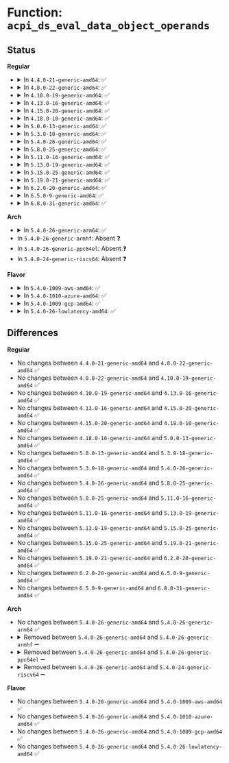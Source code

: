 # Function: <code>acpi_ds_eval_data_object_operands</code>

## Status
<b>Regular</b>
<ul>
<li>
<details>
<summary>In <code>4.4.0-21-generic-amd64</code>: ✅</summary>

```c
acpi_status acpi_ds_eval_data_object_operands(struct acpi_walk_state * walk_state, union acpi_parse_object * op, union acpi_operand_object * obj_desc)
```

```json
{
  "name": "acpi_ds_eval_data_object_operands",
  "collision_type": "Unique Global",
  "inline_type": "No",
  "funcs": [
    {
      "addr": 18446744071583620178,
      "name": "acpi_ds_eval_data_object_operands",
      "external": true,
      "loc": "drivers/acpi/acpica/dsopcode.c:582",
      "file": "drivers/acpi/acpica/dsopcode.c",
      "inline": "seen, unknown",
      "caller_inline": [],
      "caller_func": [
        "drivers/acpi/acpica/dswexec.c:acpi_ds_exec_end_op"
      ]
    }
  ],
  "symbols": [
    {
      "addr": 18446744071583620178,
      "name": "acpi_ds_eval_data_object_operands",
      "section": ".text",
      "bind": "STB_GLOBAL",
      "size": 262
    }
  ]
}
```
</details>
</li>
<li>
<details>
<summary>In <code>4.8.0-22-generic-amd64</code>: ✅</summary>

```c
acpi_status acpi_ds_eval_data_object_operands(struct acpi_walk_state * walk_state, union acpi_parse_object * op, union acpi_operand_object * obj_desc)
```

```json
{
  "name": "acpi_ds_eval_data_object_operands",
  "collision_type": "Unique Global",
  "inline_type": "No",
  "funcs": [
    {
      "addr": 18446744071583943255,
      "name": "acpi_ds_eval_data_object_operands",
      "external": true,
      "loc": "drivers/acpi/acpica/dsopcode.c:585",
      "file": "drivers/acpi/acpica/dsopcode.c",
      "inline": "seen, unknown",
      "caller_inline": [],
      "caller_func": [
        "drivers/acpi/acpica/dswexec.c:acpi_ds_exec_end_op"
      ]
    }
  ],
  "symbols": [
    {
      "addr": 18446744071583943255,
      "name": "acpi_ds_eval_data_object_operands",
      "section": ".text",
      "bind": "STB_GLOBAL",
      "size": 254
    }
  ]
}
```
</details>
</li>
<li>
<details>
<summary>In <code>4.10.0-19-generic-amd64</code>: ✅</summary>

```c
acpi_status acpi_ds_eval_data_object_operands(struct acpi_walk_state * walk_state, union acpi_parse_object * op, union acpi_operand_object * obj_desc)
```

```json
{
  "name": "acpi_ds_eval_data_object_operands",
  "collision_type": "Unique Global",
  "inline_type": "No",
  "funcs": [
    {
      "addr": 18446744071584084836,
      "name": "acpi_ds_eval_data_object_operands",
      "external": true,
      "loc": "drivers/acpi/acpica/dsopcode.c:585",
      "file": "drivers/acpi/acpica/dsopcode.c",
      "inline": "seen, unknown",
      "caller_inline": [],
      "caller_func": [
        "drivers/acpi/acpica/dswexec.c:acpi_ds_exec_end_op"
      ]
    }
  ],
  "symbols": [
    {
      "addr": 18446744071584084836,
      "name": "acpi_ds_eval_data_object_operands",
      "section": ".text",
      "bind": "STB_GLOBAL",
      "size": 254
    }
  ]
}
```
</details>
</li>
<li>
<details>
<summary>In <code>4.13.0-16-generic-amd64</code>: ✅</summary>

```c
acpi_status acpi_ds_eval_data_object_operands(struct acpi_walk_state * walk_state, union acpi_parse_object * op, union acpi_operand_object * obj_desc)
```

```json
{
  "name": "acpi_ds_eval_data_object_operands",
  "collision_type": "Unique Global",
  "inline_type": "No",
  "funcs": [
    {
      "addr": 18446744071584151617,
      "name": "acpi_ds_eval_data_object_operands",
      "external": true,
      "loc": "drivers/acpi/acpica/dsopcode.c:584",
      "file": "drivers/acpi/acpica/dsopcode.c",
      "inline": "seen, unknown",
      "caller_inline": [],
      "caller_func": [
        "drivers/acpi/acpica/dswexec.c:acpi_ds_exec_end_op"
      ]
    }
  ],
  "symbols": [
    {
      "addr": 18446744071584151617,
      "name": "acpi_ds_eval_data_object_operands",
      "section": ".text",
      "bind": "STB_GLOBAL",
      "size": 254
    }
  ]
}
```
</details>
</li>
<li>
<details>
<summary>In <code>4.15.0-20-generic-amd64</code>: ✅</summary>

```c
acpi_status acpi_ds_eval_data_object_operands(struct acpi_walk_state * walk_state, union acpi_parse_object * op, union acpi_operand_object * obj_desc)
```

```json
{
  "name": "acpi_ds_eval_data_object_operands",
  "collision_type": "Unique Global",
  "inline_type": "No",
  "funcs": [
    {
      "addr": 18446744071584435308,
      "name": "acpi_ds_eval_data_object_operands",
      "external": true,
      "loc": "drivers/acpi/acpica/dsopcode.c:584",
      "file": "drivers/acpi/acpica/dsopcode.c",
      "inline": "seen, unknown",
      "caller_inline": [],
      "caller_func": [
        "drivers/acpi/acpica/dswexec.c:acpi_ds_exec_end_op"
      ]
    }
  ],
  "symbols": [
    {
      "addr": 18446744071584435308,
      "name": "acpi_ds_eval_data_object_operands",
      "section": ".text",
      "bind": "STB_GLOBAL",
      "size": 537
    }
  ]
}
```
</details>
</li>
<li>
<details>
<summary>In <code>4.18.0-10-generic-amd64</code>: ✅</summary>

```c
acpi_status acpi_ds_eval_data_object_operands(struct acpi_walk_state * walk_state, union acpi_parse_object * op, union acpi_operand_object * obj_desc)
```

```json
{
  "name": "acpi_ds_eval_data_object_operands",
  "collision_type": "Unique Global",
  "inline_type": "No",
  "funcs": [
    {
      "addr": 18446744071584658886,
      "name": "acpi_ds_eval_data_object_operands",
      "external": true,
      "loc": "drivers/acpi/acpica/dsopcode.c:550",
      "file": "drivers/acpi/acpica/dsopcode.c",
      "inline": "seen, unknown",
      "caller_inline": [],
      "caller_func": [
        "drivers/acpi/acpica/dswexec.c:acpi_ds_exec_end_op"
      ]
    }
  ],
  "symbols": [
    {
      "addr": 18446744071584658886,
      "name": "acpi_ds_eval_data_object_operands",
      "section": ".text",
      "bind": "STB_GLOBAL",
      "size": 540
    }
  ]
}
```
</details>
</li>
<li>
<details>
<summary>In <code>5.0.0-13-generic-amd64</code>: ✅</summary>

```c
acpi_status acpi_ds_eval_data_object_operands(struct acpi_walk_state * walk_state, union acpi_parse_object * op, union acpi_operand_object * obj_desc)
```

```json
{
  "name": "acpi_ds_eval_data_object_operands",
  "collision_type": "Unique Global",
  "inline_type": "No",
  "funcs": [
    {
      "addr": 18446744071584758677,
      "name": "acpi_ds_eval_data_object_operands",
      "external": true,
      "loc": "drivers/acpi/acpica/dsopcode.c:554",
      "file": "drivers/acpi/acpica/dsopcode.c",
      "inline": "seen, unknown",
      "caller_inline": [],
      "caller_func": [
        "drivers/acpi/acpica/dswexec.c:acpi_ds_exec_end_op"
      ]
    }
  ],
  "symbols": [
    {
      "addr": 18446744071584758677,
      "name": "acpi_ds_eval_data_object_operands",
      "section": ".text",
      "bind": "STB_GLOBAL",
      "size": 540
    }
  ]
}
```
</details>
</li>
<li>
<details>
<summary>In <code>5.3.0-18-generic-amd64</code>: ✅</summary>

```c
acpi_status acpi_ds_eval_data_object_operands(struct acpi_walk_state * walk_state, union acpi_parse_object * op, union acpi_operand_object * obj_desc)
```

```json
{
  "name": "acpi_ds_eval_data_object_operands",
  "collision_type": "Unique Global",
  "inline_type": "No",
  "funcs": [
    {
      "addr": 18446744071584961168,
      "name": "acpi_ds_eval_data_object_operands",
      "external": true,
      "loc": "drivers/acpi/acpica/dsopcode.c:566",
      "file": "drivers/acpi/acpica/dsopcode.c",
      "inline": "seen, unknown",
      "caller_inline": [],
      "caller_func": [
        "drivers/acpi/acpica/dswexec.c:acpi_ds_exec_end_op"
      ]
    }
  ],
  "symbols": [
    {
      "addr": 18446744071584961168,
      "name": "acpi_ds_eval_data_object_operands",
      "section": ".text",
      "bind": "STB_GLOBAL",
      "size": 542
    }
  ]
}
```
</details>
</li>
<li>
<details>
<summary>In <code>5.4.0-26-generic-amd64</code>: ✅</summary>

```c
acpi_status acpi_ds_eval_data_object_operands(struct acpi_walk_state * walk_state, union acpi_parse_object * op, union acpi_operand_object * obj_desc)
```

```json
{
  "name": "acpi_ds_eval_data_object_operands",
  "collision_type": "Unique Global",
  "inline_type": "No",
  "funcs": [
    {
      "addr": 18446744071585096968,
      "name": "acpi_ds_eval_data_object_operands",
      "external": true,
      "loc": "drivers/acpi/acpica/dsopcode.c:566",
      "file": "drivers/acpi/acpica/dsopcode.c",
      "inline": "seen, unknown",
      "caller_inline": [],
      "caller_func": [
        "drivers/acpi/acpica/dswexec.c:acpi_ds_exec_end_op"
      ]
    }
  ],
  "symbols": [
    {
      "addr": 18446744071585096968,
      "name": "acpi_ds_eval_data_object_operands",
      "section": ".text",
      "bind": "STB_GLOBAL",
      "size": 542
    }
  ]
}
```
</details>
</li>
<li>
<details>
<summary>In <code>5.8.0-25-generic-amd64</code>: ✅</summary>

```c
acpi_status acpi_ds_eval_data_object_operands(struct acpi_walk_state * walk_state, union acpi_parse_object * op, union acpi_operand_object * obj_desc)
```

```json
{
  "name": "acpi_ds_eval_data_object_operands",
  "collision_type": "Unique Global",
  "inline_type": "No",
  "funcs": [
    {
      "addr": 18446744071585801710,
      "name": "acpi_ds_eval_data_object_operands",
      "external": true,
      "loc": "drivers/acpi/acpica/dsopcode.c:568",
      "file": "drivers/acpi/acpica/dsopcode.c",
      "inline": "seen, unknown",
      "caller_inline": [],
      "caller_func": [
        "drivers/acpi/acpica/dswexec.c:acpi_ds_exec_end_op"
      ]
    }
  ],
  "symbols": [
    {
      "addr": 18446744071585801710,
      "name": "acpi_ds_eval_data_object_operands",
      "section": ".text",
      "bind": "STB_GLOBAL",
      "size": 538
    }
  ]
}
```
</details>
</li>
<li>
<details>
<summary>In <code>5.11.0-16-generic-amd64</code>: ✅</summary>

```c
acpi_status acpi_ds_eval_data_object_operands(struct acpi_walk_state * walk_state, union acpi_parse_object * op, union acpi_operand_object * obj_desc)
```

```json
{
  "name": "acpi_ds_eval_data_object_operands",
  "collision_type": "Unique Global",
  "inline_type": "No",
  "funcs": [
    {
      "addr": 18446744071585922549,
      "name": "acpi_ds_eval_data_object_operands",
      "external": true,
      "loc": "drivers/acpi/acpica/dsopcode.c:568",
      "file": "drivers/acpi/acpica/dsopcode.c",
      "inline": "seen, unknown",
      "caller_inline": [],
      "caller_func": [
        "drivers/acpi/acpica/dswexec.c:acpi_ds_exec_end_op"
      ]
    }
  ],
  "symbols": [
    {
      "addr": 18446744071585922549,
      "name": "acpi_ds_eval_data_object_operands",
      "section": ".text",
      "bind": "STB_GLOBAL",
      "size": 538
    }
  ]
}
```
</details>
</li>
<li>
<details>
<summary>In <code>5.13.0-19-generic-amd64</code>: ✅</summary>

```c
acpi_status acpi_ds_eval_data_object_operands(struct acpi_walk_state * walk_state, union acpi_parse_object * op, union acpi_operand_object * obj_desc)
```

```json
{
  "name": "acpi_ds_eval_data_object_operands",
  "collision_type": "Unique Global",
  "inline_type": "No",
  "funcs": [
    {
      "addr": 18446744071585799794,
      "name": "acpi_ds_eval_data_object_operands",
      "external": true,
      "loc": "drivers/acpi/acpica/dsopcode.c:568",
      "file": "drivers/acpi/acpica/dsopcode.c",
      "inline": "seen, unknown",
      "caller_inline": [],
      "caller_func": [
        "drivers/acpi/acpica/dswexec.c:acpi_ds_exec_end_op"
      ]
    }
  ],
  "symbols": [
    {
      "addr": 18446744071585799794,
      "name": "acpi_ds_eval_data_object_operands",
      "section": ".text",
      "bind": "STB_GLOBAL",
      "size": 543
    }
  ]
}
```
</details>
</li>
<li>
<details>
<summary>In <code>5.15.0-25-generic-amd64</code>: ✅</summary>

```c
acpi_status acpi_ds_eval_data_object_operands(struct acpi_walk_state * walk_state, union acpi_parse_object * op, union acpi_operand_object * obj_desc)
```

```json
{
  "name": "acpi_ds_eval_data_object_operands",
  "collision_type": "Unique Global",
  "inline_type": "No",
  "funcs": [
    {
      "addr": 18446744071586285392,
      "name": "acpi_ds_eval_data_object_operands",
      "external": true,
      "loc": "drivers/acpi/acpica/dsopcode.c:568",
      "file": "drivers/acpi/acpica/dsopcode.c",
      "inline": "seen, unknown",
      "caller_inline": [],
      "caller_func": [
        "drivers/acpi/acpica/dswexec.c:acpi_ds_exec_end_op"
      ]
    }
  ],
  "symbols": [
    {
      "addr": 18446744071586285392,
      "name": "acpi_ds_eval_data_object_operands",
      "section": ".text",
      "bind": "STB_GLOBAL",
      "size": 595
    }
  ]
}
```
</details>
</li>
<li>
<details>
<summary>In <code>5.19.0-21-generic-amd64</code>: ✅</summary>

```c
acpi_status acpi_ds_eval_data_object_operands(struct acpi_walk_state * walk_state, union acpi_parse_object * op, union acpi_operand_object * obj_desc)
```

```json
{
  "name": "acpi_ds_eval_data_object_operands",
  "collision_type": "Unique Global",
  "inline_type": "No",
  "funcs": [
    {
      "addr": 18446744071587529786,
      "name": "acpi_ds_eval_data_object_operands",
      "external": true,
      "loc": "drivers/acpi/acpica/dsopcode.c:569",
      "file": "drivers/acpi/acpica/dsopcode.c",
      "inline": "seen, unknown",
      "caller_inline": [],
      "caller_func": [
        "drivers/acpi/acpica/dswexec.c:acpi_ds_exec_end_op"
      ]
    }
  ],
  "symbols": [
    {
      "addr": 18446744071587529786,
      "name": "acpi_ds_eval_data_object_operands",
      "section": ".text",
      "bind": "STB_GLOBAL",
      "size": 608
    }
  ]
}
```
</details>
</li>
<li>
<details>
<summary>In <code>6.2.0-20-generic-amd64</code>: ✅</summary>

```c
acpi_status acpi_ds_eval_data_object_operands(struct acpi_walk_state * walk_state, union acpi_parse_object * op, union acpi_operand_object * obj_desc)
```

```json
{
  "name": "acpi_ds_eval_data_object_operands",
  "collision_type": "Unique Global",
  "inline_type": "No",
  "funcs": [
    {
      "addr": 18446744071588807904,
      "name": "acpi_ds_eval_data_object_operands",
      "external": true,
      "loc": "drivers/acpi/acpica/dsopcode.c:569",
      "file": "drivers/acpi/acpica/dsopcode.c",
      "inline": "seen, unknown",
      "caller_inline": [],
      "caller_func": [
        "drivers/acpi/acpica/dswexec.c:acpi_ds_exec_end_op",
        "drivers/acpi/acpica/dswexec.c:acpi_ds_exec_end_op"
      ]
    }
  ],
  "symbols": [
    {
      "addr": 18446744071588807904,
      "name": "acpi_ds_eval_data_object_operands",
      "section": ".text",
      "bind": "STB_GLOBAL",
      "size": 666
    }
  ]
}
```
</details>
</li>
<li>
<details>
<summary>In <code>6.5.0-9-generic-amd64</code>: ✅</summary>

```c
acpi_status acpi_ds_eval_data_object_operands(struct acpi_walk_state * walk_state, union acpi_parse_object * op, union acpi_operand_object * obj_desc)
```

```json
{
  "name": "acpi_ds_eval_data_object_operands",
  "collision_type": "Unique Global",
  "inline_type": "No",
  "funcs": [
    {
      "addr": 18446744071589097376,
      "name": "acpi_ds_eval_data_object_operands",
      "external": true,
      "loc": "drivers/acpi/acpica/dsopcode.c:569",
      "file": "drivers/acpi/acpica/dsopcode.c",
      "inline": "seen, unknown",
      "caller_inline": [],
      "caller_func": [
        "drivers/acpi/acpica/dswexec.c:acpi_ds_exec_end_op",
        "drivers/acpi/acpica/dswexec.c:acpi_ds_exec_end_op"
      ]
    }
  ],
  "symbols": [
    {
      "addr": 18446744071589097376,
      "name": "acpi_ds_eval_data_object_operands",
      "section": ".text",
      "bind": "STB_GLOBAL",
      "size": 666
    }
  ]
}
```
</details>
</li>
<li>
<details>
<summary>In <code>6.8.0-31-generic-amd64</code>: ✅</summary>

```c
acpi_status acpi_ds_eval_data_object_operands(struct acpi_walk_state * walk_state, union acpi_parse_object * op, union acpi_operand_object * obj_desc)
```

```json
{
  "name": "acpi_ds_eval_data_object_operands",
  "collision_type": "Unique Global",
  "inline_type": "No",
  "funcs": [
    {
      "addr": 18446744071589403120,
      "name": "acpi_ds_eval_data_object_operands",
      "external": true,
      "loc": "drivers/acpi/acpica/dsopcode.c:569",
      "file": "drivers/acpi/acpica/dsopcode.c",
      "inline": "seen, unknown",
      "caller_inline": [],
      "caller_func": [
        "drivers/acpi/acpica/dswexec.c:acpi_ds_exec_end_op",
        "drivers/acpi/acpica/dswexec.c:acpi_ds_exec_end_op"
      ]
    }
  ],
  "symbols": [
    {
      "addr": 18446744071589403120,
      "name": "acpi_ds_eval_data_object_operands",
      "section": ".text",
      "bind": "STB_GLOBAL",
      "size": 666
    }
  ]
}
```
</details>
</li>
</ul>
<b>Arch</b>
<ul>
<li>
<details>
<summary>In <code>5.4.0-26-generic-arm64</code>: ✅</summary>

```c
acpi_status acpi_ds_eval_data_object_operands(struct acpi_walk_state * walk_state, union acpi_parse_object * op, union acpi_operand_object * obj_desc)
```

```json
{
  "name": "acpi_ds_eval_data_object_operands",
  "collision_type": "Unique Global",
  "inline_type": "No",
  "funcs": [
    {
      "addr": 18446603336497492528,
      "name": "acpi_ds_eval_data_object_operands",
      "external": true,
      "loc": "drivers/acpi/acpica/dsopcode.c:566",
      "file": "drivers/acpi/acpica/dsopcode.c",
      "inline": "seen, unknown",
      "caller_inline": [],
      "caller_func": [
        "drivers/acpi/acpica/dswexec.c:acpi_ds_exec_end_op"
      ]
    }
  ],
  "symbols": [
    {
      "addr": 18446603336497492528,
      "name": "acpi_ds_eval_data_object_operands",
      "section": ".text",
      "bind": "STB_GLOBAL",
      "size": 324
    }
  ]
}
```
</details>
</li>
<li>
In <code>5.4.0-26-generic-armhf</code>: Absent ❓
</li>
<li>
In <code>5.4.0-26-generic-ppc64el</code>: Absent ❓
</li>
<li>
In <code>5.4.0-24-generic-riscv64</code>: Absent ❓
</li>
</ul>
<b>Flavor</b>
<ul>
<li>
<details>
<summary>In <code>5.4.0-1009-aws-amd64</code>: ✅</summary>

```c
acpi_status acpi_ds_eval_data_object_operands(struct acpi_walk_state * walk_state, union acpi_parse_object * op, union acpi_operand_object * obj_desc)
```

```json
{
  "name": "acpi_ds_eval_data_object_operands",
  "collision_type": "Unique Global",
  "inline_type": "No",
  "funcs": [
    {
      "addr": 18446744071585017284,
      "name": "acpi_ds_eval_data_object_operands",
      "external": true,
      "loc": "drivers/acpi/acpica/dsopcode.c:566",
      "file": "drivers/acpi/acpica/dsopcode.c",
      "inline": "seen, unknown",
      "caller_inline": [],
      "caller_func": [
        "drivers/acpi/acpica/dswexec.c:acpi_ds_exec_end_op"
      ]
    }
  ],
  "symbols": [
    {
      "addr": 18446744071585017284,
      "name": "acpi_ds_eval_data_object_operands",
      "section": ".text",
      "bind": "STB_GLOBAL",
      "size": 300
    }
  ]
}
```
</details>
</li>
<li>
<details>
<summary>In <code>5.4.0-1010-azure-amd64</code>: ✅</summary>

```c
acpi_status acpi_ds_eval_data_object_operands(struct acpi_walk_state * walk_state, union acpi_parse_object * op, union acpi_operand_object * obj_desc)
```

```json
{
  "name": "acpi_ds_eval_data_object_operands",
  "collision_type": "Unique Global",
  "inline_type": "No",
  "funcs": [
    {
      "addr": 18446744071584932917,
      "name": "acpi_ds_eval_data_object_operands",
      "external": true,
      "loc": "drivers/acpi/acpica/dsopcode.c:566",
      "file": "drivers/acpi/acpica/dsopcode.c",
      "inline": "seen, unknown",
      "caller_inline": [],
      "caller_func": [
        "drivers/acpi/acpica/dswexec.c:acpi_ds_exec_end_op"
      ]
    }
  ],
  "symbols": [
    {
      "addr": 18446744071584932917,
      "name": "acpi_ds_eval_data_object_operands",
      "section": ".text",
      "bind": "STB_GLOBAL",
      "size": 300
    }
  ]
}
```
</details>
</li>
<li>
<details>
<summary>In <code>5.4.0-1009-gcp-amd64</code>: ✅</summary>

```c
acpi_status acpi_ds_eval_data_object_operands(struct acpi_walk_state * walk_state, union acpi_parse_object * op, union acpi_operand_object * obj_desc)
```

```json
{
  "name": "acpi_ds_eval_data_object_operands",
  "collision_type": "Unique Global",
  "inline_type": "No",
  "funcs": [
    {
      "addr": 18446744071585048552,
      "name": "acpi_ds_eval_data_object_operands",
      "external": true,
      "loc": "drivers/acpi/acpica/dsopcode.c:566",
      "file": "drivers/acpi/acpica/dsopcode.c",
      "inline": "seen, unknown",
      "caller_inline": [],
      "caller_func": [
        "drivers/acpi/acpica/dswexec.c:acpi_ds_exec_end_op"
      ]
    }
  ],
  "symbols": [
    {
      "addr": 18446744071585048552,
      "name": "acpi_ds_eval_data_object_operands",
      "section": ".text",
      "bind": "STB_GLOBAL",
      "size": 542
    }
  ]
}
```
</details>
</li>
<li>
<details>
<summary>In <code>5.4.0-26-lowlatency-amd64</code>: ✅</summary>

```c
acpi_status acpi_ds_eval_data_object_operands(struct acpi_walk_state * walk_state, union acpi_parse_object * op, union acpi_operand_object * obj_desc)
```

```json
{
  "name": "acpi_ds_eval_data_object_operands",
  "collision_type": "Unique Global",
  "inline_type": "No",
  "funcs": [
    {
      "addr": 18446744071585154712,
      "name": "acpi_ds_eval_data_object_operands",
      "external": true,
      "loc": "drivers/acpi/acpica/dsopcode.c:566",
      "file": "drivers/acpi/acpica/dsopcode.c",
      "inline": "seen, unknown",
      "caller_inline": [],
      "caller_func": [
        "drivers/acpi/acpica/dswexec.c:acpi_ds_exec_end_op"
      ]
    }
  ],
  "symbols": [
    {
      "addr": 18446744071585154712,
      "name": "acpi_ds_eval_data_object_operands",
      "section": ".text",
      "bind": "STB_GLOBAL",
      "size": 542
    }
  ]
}
```
</details>
</li>
</ul>

## Differences
<b>Regular</b>
<ul>
<li>
No changes between <code>4.4.0-21-generic-amd64</code> and <code>4.8.0-22-generic-amd64</code> ✅
</li>
<li>
No changes between <code>4.8.0-22-generic-amd64</code> and <code>4.10.0-19-generic-amd64</code> ✅
</li>
<li>
No changes between <code>4.10.0-19-generic-amd64</code> and <code>4.13.0-16-generic-amd64</code> ✅
</li>
<li>
No changes between <code>4.13.0-16-generic-amd64</code> and <code>4.15.0-20-generic-amd64</code> ✅
</li>
<li>
No changes between <code>4.15.0-20-generic-amd64</code> and <code>4.18.0-10-generic-amd64</code> ✅
</li>
<li>
No changes between <code>4.18.0-10-generic-amd64</code> and <code>5.0.0-13-generic-amd64</code> ✅
</li>
<li>
No changes between <code>5.0.0-13-generic-amd64</code> and <code>5.3.0-18-generic-amd64</code> ✅
</li>
<li>
No changes between <code>5.3.0-18-generic-amd64</code> and <code>5.4.0-26-generic-amd64</code> ✅
</li>
<li>
No changes between <code>5.4.0-26-generic-amd64</code> and <code>5.8.0-25-generic-amd64</code> ✅
</li>
<li>
No changes between <code>5.8.0-25-generic-amd64</code> and <code>5.11.0-16-generic-amd64</code> ✅
</li>
<li>
No changes between <code>5.11.0-16-generic-amd64</code> and <code>5.13.0-19-generic-amd64</code> ✅
</li>
<li>
No changes between <code>5.13.0-19-generic-amd64</code> and <code>5.15.0-25-generic-amd64</code> ✅
</li>
<li>
No changes between <code>5.15.0-25-generic-amd64</code> and <code>5.19.0-21-generic-amd64</code> ✅
</li>
<li>
No changes between <code>5.19.0-21-generic-amd64</code> and <code>6.2.0-20-generic-amd64</code> ✅
</li>
<li>
No changes between <code>6.2.0-20-generic-amd64</code> and <code>6.5.0-9-generic-amd64</code> ✅
</li>
<li>
No changes between <code>6.5.0-9-generic-amd64</code> and <code>6.8.0-31-generic-amd64</code> ✅
</li>
</ul>
<b>Arch</b>
<ul>
<li>
No changes between <code>5.4.0-26-generic-amd64</code> and <code>5.4.0-26-generic-arm64</code> ✅
</li>
<li>
<details>
<summary>Removed between <code>5.4.0-26-generic-amd64</code> and <code>5.4.0-26-generic-armhf</code> ➖</summary>

```c
acpi_status acpi_ds_eval_data_object_operands(struct acpi_walk_state * walk_state, union acpi_parse_object * op, union acpi_operand_object * obj_desc)
```
</details>
</li>
<li>
<details>
<summary>Removed between <code>5.4.0-26-generic-amd64</code> and <code>5.4.0-26-generic-ppc64el</code> ➖</summary>

```c
acpi_status acpi_ds_eval_data_object_operands(struct acpi_walk_state * walk_state, union acpi_parse_object * op, union acpi_operand_object * obj_desc)
```
</details>
</li>
<li>
<details>
<summary>Removed between <code>5.4.0-26-generic-amd64</code> and <code>5.4.0-24-generic-riscv64</code> ➖</summary>

```c
acpi_status acpi_ds_eval_data_object_operands(struct acpi_walk_state * walk_state, union acpi_parse_object * op, union acpi_operand_object * obj_desc)
```
</details>
</li>
</ul>
<b>Flavor</b>
<ul>
<li>
No changes between <code>5.4.0-26-generic-amd64</code> and <code>5.4.0-1009-aws-amd64</code> ✅
</li>
<li>
No changes between <code>5.4.0-26-generic-amd64</code> and <code>5.4.0-1010-azure-amd64</code> ✅
</li>
<li>
No changes between <code>5.4.0-26-generic-amd64</code> and <code>5.4.0-1009-gcp-amd64</code> ✅
</li>
<li>
No changes between <code>5.4.0-26-generic-amd64</code> and <code>5.4.0-26-lowlatency-amd64</code> ✅
</li>
</ul>
